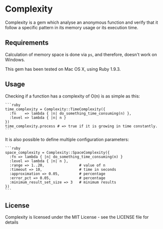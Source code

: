 # Complexity

Complexity is a gem which analyse an anonymous function and verify that it follow a specific pattern
in its memory usage or its execution time.

## Requirements

Calculation of memory space is done via `ps`, and therefore, doesn't work on Windows.

This gem has been tested on Mac OS X, using Ruby 1.9.3.

## Usage

Checking if a function has a complexity of O(n) is as simple as this:

    ```ruby
    time_complexity = Complexity::TimeComplexity({
      :fn    => lambda { |n| do_something_time_consuming(n) },
      :level => lambda { |n| n }
    })
    time_complexity.process # => true if it is growing in time constantly.
    ```

It is also possible to define multiple configuration parameters:

    ```ruby
    space_complexity = Complexity::SpaceComplexity({
      :fn => lambda { |n| do_something_time_consuming(n) }
      :level => lambda { |n| n },
      :range => 1..20,                # value of n
      :timeout => 10,                 # time in seconds
      :approximation => 0.05,         # percentage
      :error_pct => 0.05,             # percentage
      :minimum_result_set_size => 3   # minimum results
    })
    ```

## License

Complexity is licensed under the MIT License - see the LICENSE file for details